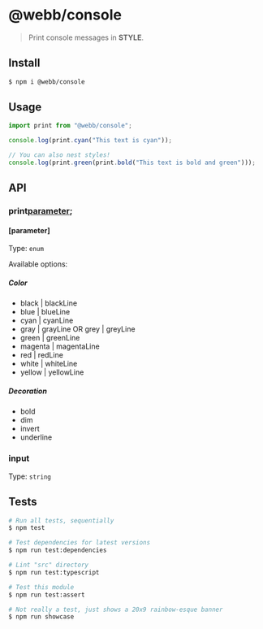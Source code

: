# @webb/console

> Print console messages in **STYLE**.



## Install

```sh
$ npm i @webb/console
```



## Usage

```js
import print from "@webb/console";

console.log(print.cyan("This text is cyan"));

// You can also nest styles!
console.log(print.green(print.bold("This text is bold and green")));
```



## API

### print[parameter](input);
#### [parameter]

Type: `enum`

Available options:

##### Color
- black | blackLine
- blue | blueLine
- cyan | cyanLine
- gray | grayLine OR grey | greyLine
- green | greenLine
- magenta | magentaLine
- red | redLine
- white | whiteLine
- yellow | yellowLine

##### Decoration
- bold
- dim
- invert
- underline

### input

Type: `string`



## Tests

```sh
# Run all tests, sequentially
$ npm test

# Test dependencies for latest versions
$ npm run test:dependencies

# Lint "src" directory
$ npm run test:typescript

# Test this module
$ npm run test:assert

# Not really a test, just shows a 20x9 rainbow-esque banner
$ npm run showcase
```
